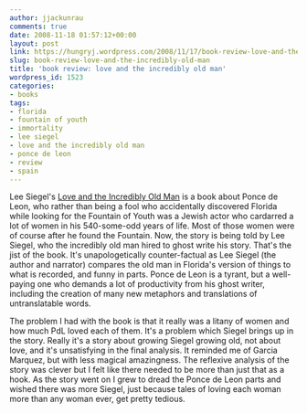 ```yaml
---
author: jjackunrau
comments: true
date: 2008-11-18 01:57:12+00:00
layout: post
link: https://hungryj.wordpress.com/2008/11/17/book-review-love-and-the-incredibly-old-man/
slug: book-review-love-and-the-incredibly-old-man
title: 'book review: love and the incredibly old man'
wordpress_id: 1523
categories:
- books
tags:
- florida
- fountain of youth
- immortality
- lee siegel
- love and the incredibly old man
- ponce de leon
- review
- spain
---
```


Lee Siegel's [Love and the Incredibly Old Man](http://www.amazon.ca/Love-Incredibly-Old-Man-Novel/dp/0226757056/) is a book about Ponce de Leon, who rather than being a fool who accidentally discovered Florida while looking for the Fountain of Youth was a Jewish actor who cardarred a lot of women in his 540-some-odd years of life. Most of those women were of course after he found the Fountain. Now, the story is being told by Lee Siegel, who the incredibly old man hired to ghost write his story. That's the jist of the book. It's unapologetically counter-factual as Lee Siegel (the author and narrator) compares the old man in Florida's version of things to what is recorded, and funny in parts. Ponce de Leon is a tyrant, but a well-paying one who demands a lot of productivity from his ghost writer, including the creation of many new metaphors and translations of untranslatable words.

The problem I had with the book is that it really was a litany of women and how much PdL loved each of them. It's a problem which Siegel brings up in the story. Really it's a story about growing Siegel growing old, not about love, and it's unsatisfying in the final analysis. It reminded me of Garcia Marquez, but with less magical amazingness. The reflexive analysis of the story was clever but I felt like there needed to be more than just that as a hook. As the story went on I grew to dread the Ponce de Leon parts and wished there was more Siegel, just because tales of loving each woman more than any woman ever, get pretty tedious.
